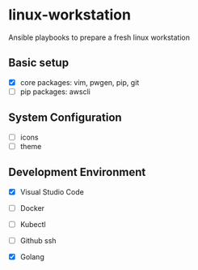 # linux-workstation
Ansible playbooks to prepare a fresh linux workstation

## Basic setup
- [x] core packages: vim, pwgen, pip, git 
- [ ] pip packages: awscli

## System Configuration
- [ ] icons
- [ ] theme

## Development Environment
- [x] Visual Studio Code
- [ ] Docker
- [ ] Kubectl
- [ ] Github ssh
- [x] Golang

